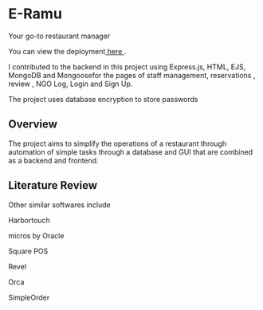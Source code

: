 # E-Ramu
<p>Your go-to restaurant manager </p>
<p> You can view the deployment<a href="https://e-restaurant-management-app.onrender.com"> here </a>.</p>
<p>I contributed to the backend in this project using Express.js, HTML, EJS, MongoDB and Mongoosefor the pages of staff management, reservations , review , NGO Log, Login and Sign Up.</p>
<p>The project uses database encryption to store passwords</p>

<h2>Overview</h2>
<p>The project aims to simplify the operations of a restaurant through automation of simple tasks through a database and GUI that are combined as a backend and frontend.</p>

<h2>Literature Review</h2>
<p>Other similar softwares include</p>
<p>Harbortouch</p>
<p>micros by Oracle</p>
<p>Square POS</p>
<p>Revel</p>
<p>Orca</p>
<p>SimpleOrder </p>









